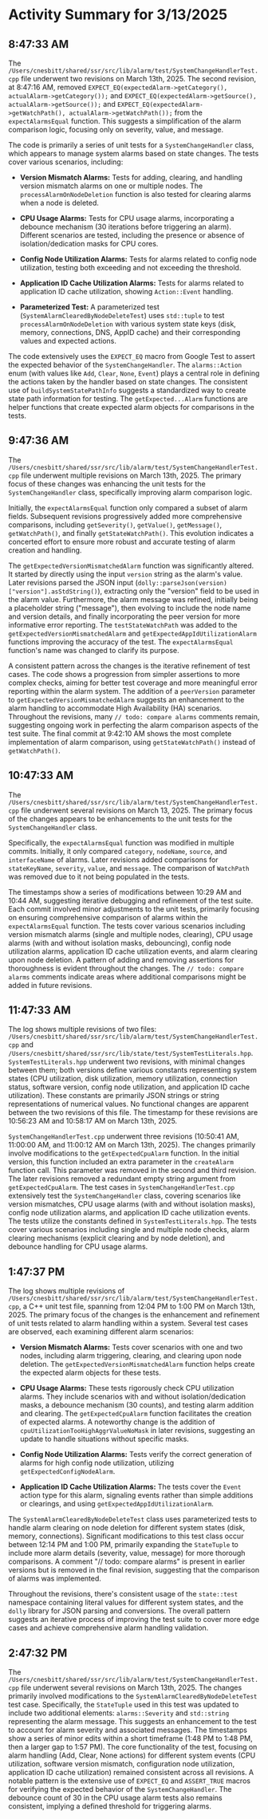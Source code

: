 # Activity Summary for 3/13/2025

## 8:47:33 AM
The `/Users/cnesbitt/shared/ssr/src/lib/alarm/test/SystemChangeHandlerTest.cpp` file underwent two revisions on March 13th, 2025.  The second revision, at 8:47:16 AM,  removed  `EXPECT_EQ(expectedAlarm->getCategory(), actualAlarm->getCategory());` and `EXPECT_EQ(expectedAlarm->getSource(), actualAlarm->getSource());` and `EXPECT_EQ(expectedAlarm->getWatchPath(), actualAlarm->getWatchPath());` from the `expectAlarmsEqual` function. This suggests a simplification of the alarm comparison logic, focusing only on severity, value, and message.

The code is primarily a series of unit tests for a `SystemChangeHandler` class, which appears to manage system alarms based on state changes.  The tests cover various scenarios, including:

* **Version Mismatch Alarms:** Tests for adding, clearing, and handling version mismatch alarms on one or multiple nodes.  The `processAlarmOnNodeDeletion` function is also tested for clearing alarms when a node is deleted.

* **CPU Usage Alarms:**  Tests for CPU usage alarms, incorporating a debounce mechanism (30 iterations before triggering an alarm).  Different scenarios are tested, including the presence or absence of isolation/dedication masks for CPU cores.

* **Config Node Utilization Alarms:** Tests for alarms related to config node utilization, testing both exceeding and not exceeding the threshold.

* **Application ID Cache Utilization Alarms:** Tests for alarms related to application ID cache utilization, showing `Action::Event` handling.

* **Parameterized Test:** A parameterized test (`SystemAlarmClearedByNodeDeleteTest`) uses  `std::tuple` to test `processAlarmOnNodeDeletion` with various system state keys (disk, memory, connections, DNS, AppID cache) and their corresponding values and expected actions.


The code extensively uses the `EXPECT_EQ` macro from Google Test to assert the expected behavior of the `SystemChangeHandler`.  The `alarms::Action` enum (with values like `Add`, `Clear`, `None`, `Event`) plays a central role in defining the actions taken by the handler based on state changes.  The consistent use of `buildSystemStatePathInfo` suggests a standardized way to create state path information for testing.  The `getExpected...Alarm` functions are helper functions that create expected alarm objects for comparisons in the tests.


## 9:47:36 AM
The `/Users/cnesbitt/shared/ssr/src/lib/alarm/test/SystemChangeHandlerTest.cpp` file underwent multiple revisions on March 13th, 2025.  The primary focus of these changes was enhancing the unit tests for the `SystemChangeHandler` class, specifically improving alarm comparison logic.

Initially, the `expectAlarmsEqual` function only compared a subset of alarm fields.  Subsequent revisions progressively added more comprehensive comparisons, including  `getSeverity()`, `getValue()`, `getMessage()`, `getWatchPath()`, and finally `getStateWatchPath()`.  This evolution indicates a concerted effort to ensure more robust and accurate testing of alarm creation and handling.

The `getExpectedVersionMismatchedAlarm` function was significantly altered.  It started by directly using the input `version` string as the alarm's value. Later revisions parsed the JSON input (`dolly::parseJson(version)["version"].asStdString()`), extracting only the "version" field to be used in the alarm value.  Furthermore, the alarm message was refined, initially being a placeholder string ("message"), then evolving to include the node name and version details, and finally incorporating the peer version for more informative error reporting. The `testStateWatchPath` was added to the `getExpectedVersionMismatchedAlarm` and `getExpectedAppIdUtilizationAlarm` functions improving the accuracy of the test.  The `expectAlarmsEqual` function's name was changed to clarify its purpose.

A consistent pattern across the changes is the iterative refinement of test cases.  The code shows a progression from simpler assertions to more complex checks, aiming for better test coverage and more meaningful error reporting within the alarm system.  The addition of a `peerVersion` parameter to `getExpectedVersionMismatchedAlarm` suggests an enhancement to the alarm handling to accommodate High Availability (HA) scenarios.  Throughout the revisions, many `// todo: compare alarms` comments remain, suggesting ongoing work in perfecting the alarm comparison aspects of the test suite.  The final commit at 9:42:10 AM shows the most complete implementation of alarm comparison, using `getStateWatchPath()` instead of `getWatchPath()`.


## 10:47:33 AM
The `/Users/cnesbitt/shared/ssr/src/lib/alarm/test/SystemChangeHandlerTest.cpp` file underwent several revisions on March 13, 2025.  The primary focus of the changes appears to be enhancements to the unit tests for the `SystemChangeHandler` class.

Specifically, the `expectAlarmsEqual` function was modified in multiple commits. Initially, it only compared  `category`, `nodeName`, `source`, and `interfaceName` of alarms.  Later revisions added comparisons for `stateKeyName`, `severity`, `value`, and `message`.  The comparison of `WatchPath` was removed due to it not being populated in the tests.

The timestamps show a series of modifications between 10:29 AM and 10:44 AM, suggesting iterative debugging and refinement of the test suite.  Each commit involved minor adjustments to the unit tests, primarily focusing on ensuring comprehensive comparison of alarms within the `expectAlarmsEqual` function. The tests cover various scenarios including version mismatch alarms (single and multiple nodes, clearing), CPU usage alarms (with and without isolation masks, debouncing), config node utilization alarms, application ID cache utilization events, and alarm clearing upon node deletion. A pattern of adding and removing assertions for thoroughness is evident throughout the changes.  The `// todo: compare alarms` comments indicate areas where additional comparisons might be added in future revisions.


## 11:47:33 AM
The log shows multiple revisions of two files: `/Users/cnesbitt/shared/ssr/src/lib/alarm/test/SystemChangeHandlerTest.cpp` and `/Users/cnesbitt/shared/ssr/src/lib/state/test/SystemTestLiterals.hpp`.  `SystemTestLiterals.hpp` underwent two revisions, with minimal changes between them; both versions define various constants representing system states (CPU utilization, disk utilization, memory utilization, connection status, software version, config node utilization, and application ID cache utilization). These constants are primarily JSON strings or string representations of numerical values.  No functional changes are apparent between the two revisions of this file.  The timestamp for these revisions are 10:56:23 AM and 10:58:17 AM on March 13th, 2025.

`SystemChangeHandlerTest.cpp`  underwent three revisions (10:50:41 AM, 11:00:00 AM, and 11:00:12 AM on March 13th, 2025).  The changes primarily involve modifications to the `getExpectedCpuAlarm` function.  In the initial version, this function included an extra parameter in the `createAlarm` function call. This parameter was removed in the second and third revision. The later revisions removed a redundant empty string argument from `getExpectedCpuAlarm`. The  test cases in `SystemChangeHandlerTest.cpp` extensively test the `SystemChangeHandler` class, covering scenarios like version mismatches, CPU usage alarms (with and without isolation masks), config node utilization alarms, and application ID cache utilization events.  The tests utilize the constants defined in `SystemTestLiterals.hpp`. The tests cover various scenarios including single and multiple node checks, alarm clearing mechanisms (explicit clearing and by node deletion), and debounce handling for CPU usage alarms.


## 1:47:37 PM
The log shows multiple revisions of `/Users/cnesbitt/shared/ssr/src/lib/alarm/test/SystemChangeHandlerTest.cpp`,  a C++ unit test file, spanning from 12:04 PM to 1:00 PM on March 13th, 2025.  The primary focus of the changes is the enhancement and refinement of unit tests related to alarm handling within a system.  Several test cases are observed, each examining different alarm scenarios:

* **Version Mismatch Alarms:** Tests cover scenarios with one and two nodes, including alarm triggering, clearing, and clearing upon node deletion.  The `getExpectedVersionMismatchedAlarm` function helps create the expected alarm objects for these tests.

* **CPU Usage Alarms:**  These tests rigorously check CPU utilization alarms.  They include scenarios with and without isolation/dedication masks,  a debounce mechanism (30 counts), and testing alarm addition and clearing.  The `getExpectedCpuAlarm` function facilitates the creation of expected alarms.  A noteworthy change is the addition of `cpuUtilizationTooHighAggrValueNoMask` in later revisions, suggesting an update to handle situations without specific masks.

* **Config Node Utilization Alarms:**  Tests verify the correct generation of alarms for high config node utilization, utilizing  `getExpectedConfigNodeAlarm`.

* **Application ID Cache Utilization Alarms:**  The tests cover the `Event` action type for this alarm, signaling events rather than simple additions or clearings, and using `getExpectedAppIdUtilizationAlarm`.


The `SystemAlarmClearedByNodeDeleteTest` class uses parameterized tests to handle alarm clearing on node deletion for different system states (disk, memory, connections).  Significant modifications to this test class occur between 12:14 PM and 1:00 PM, primarily expanding the `StateTuple` to include more alarm details (severity, value, message) for more thorough comparisons.  A comment "// todo: compare alarms" is present in earlier versions but is removed in the final revision, suggesting that the comparison of alarms was implemented.


Throughout the revisions, there's consistent usage of the `state::test` namespace containing literal values for different system states,  and the `dolly` library for JSON parsing and conversions.  The overall pattern suggests an iterative process of improving the test suite to cover more edge cases and achieve comprehensive alarm handling validation.


## 2:47:32 PM
The `/Users/cnesbitt/shared/ssr/src/lib/alarm/test/SystemChangeHandlerTest.cpp` file underwent several revisions on March 13th, 2025.  The changes primarily involved modifications to the `SystemAlarmClearedByNodeDeleteTest` test case.  Specifically, the `StateTuple` used in this test was updated to include two additional elements: `alarms::Severity` and `std::string` representing the alarm message.  This suggests an enhancement to the test to account for alarm severity and associated messages.  The timestamps show a series of minor edits within a short timeframe (1:48 PM to 1:48 PM, then a larger gap to 1:57 PM).  The core functionality of the test, focusing on alarm handling (Add, Clear, None actions) for different system events (CPU utilization, software version mismatch, configuration node utilization, application ID cache utilization) remained consistent across all revisions.  A notable pattern is the extensive use of `EXPECT_EQ` and `ASSERT_TRUE` macros for verifying the expected behavior of the `SystemChangeHandler`.  The debounce count of 30 in the CPU usage alarm tests also remains consistent, implying a defined threshold for triggering alarms.
